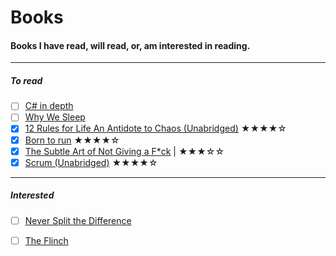 # Books

#### Books I have read, will read, or, am interested in reading.

---
##### To read
- [ ] [C# in depth]() 
- [ ] [Why We Sleep]()
- [x] [12 Rules for Life An Antidote to Chaos (Unabridged)]() ★★★★☆
- [x] [Born to run]() ★★★★☆
- [x] [The Subtle Art of Not Giving a F*ck]() | ★★★☆☆
- [x] [Scrum (Unabridged)]() ★★★★☆

---
##### Interested
- [ ] [Never Split the Difference]()
- [ ] [The Flinch]()

